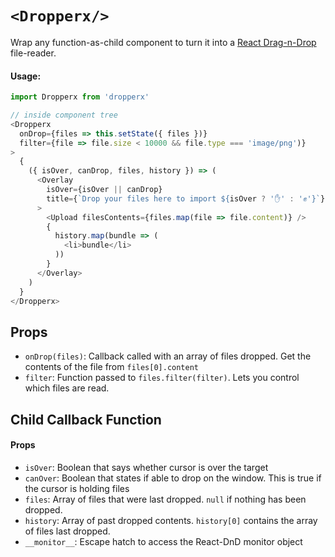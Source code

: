 # `<Dropperx/>`
Wrap any function-as-child component to turn it into a [React Drag-n-Drop](https://www.npmjs.com/package/react-dnd) file-reader.

#### Usage:
```javascript
import Dropperx from 'dropperx'

// inside component tree
<Dropperx
  onDrop={files => this.setState({ files })}
  filter={file => file.size < 10000 && file.type === 'image/png')}
>
  {
    ({ isOver, canDrop, files, history }) => (
      <Overlay
        isOver={isOver || canDrop}
        title={`Drop your files here to import ${isOver ? '✋' : '✊'}`}
      >
        <Upload filesContents={files.map(file => file.content)} />
        {
          history.map(bundle => (
            <li>bundle</li>
          ))
        }
      </Overlay>
    )
  }
</Dropperx>
```

## Props
- `onDrop(files)`: Callback called with an array of files dropped. Get the contents of the file from `files[0].content`
- `filter`: Function passed to `files.filter(filter)`. Lets you control which files are read.

## Child Callback Function
#### Props
- `isOver`: Boolean that says whether cursor is over the target
- `canOver`: Boolean that states if able to drop on the window. This is true if the cursor is holding files
- `files`: Array of files that were last dropped. `null` if nothing has been dropped.
- `history`: Array of past dropped contents. `history[0]` contains the array of files last dropped.
- `__monitor__`: Escape hatch to access the React-DnD monitor object
